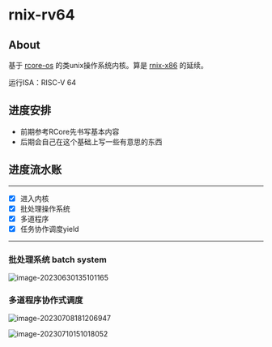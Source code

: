 # rnix-rv64 
## About
基于 [rcore-os](https://github.com/rcore-os/rCore-Tutorial-v3) 的类unix操作系统内核。算是 [rnix-x86](https://github.com/RockRockWhite/rnix-x86) 的延续。

运行ISA：RISC-V 64

## 进度安排
- 前期参考RCore先书写基本内容
- 后期会自己在这个基础上写一些有意思的东西

## 进度流水账
---
- [x] 进入内核
- [x] 批处理操作系统
- [x] 多道程序
- [x] 任务协作调度yield
---
### 批处理系统 batch system
![image-20230630135101165](https://typora-1303830133.cos.ap-shanghai.myqcloud.com/typora/img/image-20230630135101165.png)

### 多道程序协作式调度
![image-20230708181206947](https://typora-1303830133.cos.ap-shanghai.myqcloud.com/typora/img/image-20230708181206947.png)

![image-20230710151018052](https://typora-1303830133.cos.ap-shanghai.myqcloud.com/typora/img/image-20230710151018052.png)